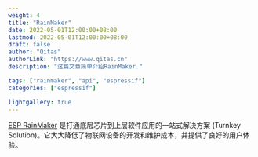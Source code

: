 ```yaml
---
weight: 4
title: "RainMaker"
date: 2022-05-01T12:00:00+08:00
lastmod: 2022-05-01T12:00:00+08:00
draft: false
author: "Qitas"
authorLink: "https://www.qitas.cn"
description: "这篇文章简单介绍RainMaker."

tags: ["rainmaker", "api", "espressif"]
categories: ["espressif"]

lightgallery: true
---
```


[ESP RainMaker](https://rainmaker.espressif.com/zh-hans/index.html) 是打通底层芯片到上层软件应用的一站式解决方案 (Turnkey Solution)。它大大降低了物联网设备的开发和维护成本，并提供了良好的用户体验。
